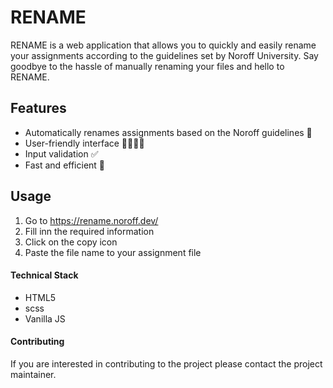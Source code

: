 # RENAME

RENAME is a web application that allows you to quickly and easily rename your assignments according to the guidelines set by Noroff University. Say goodbye to the hassle of manually renaming your files and hello to RENAME.

## Features

- Automatically renames assignments based on the Noroff guidelines 🔄
- User-friendly interface 👩‍💻👨‍💻
- Input validation ✅
- Fast and efficient 🚀

## Usage

1. Go to https://rename.noroff.dev/
2. Fill inn the required information
3. Click on the copy icon
4. Paste the file name to your assignment file

#### Technical Stack

- HTML5
- scss
- Vanilla JS

#### Contributing

If you are interested in contributing to the project please contact the project maintainer.
